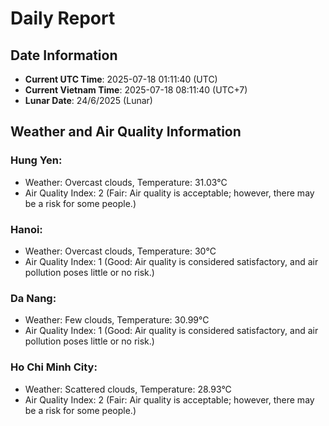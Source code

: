 # Daily Report
## Date Information
- **Current UTC Time**: 2025-07-18 01:11:40 (UTC)
- **Current Vietnam Time**: 2025-07-18 08:11:40 (UTC+7)
- **Lunar Date**: 24/6/2025 (Lunar)

## Weather and Air Quality Information

### Hung Yen:
- Weather: Overcast clouds, Temperature: 31.03°C
- Air Quality Index: 2 (Fair: Air quality is acceptable; however, there may be a risk for some people.)

### Hanoi:
- Weather: Overcast clouds, Temperature: 30°C
- Air Quality Index: 1 (Good: Air quality is considered satisfactory, and air pollution poses little or no risk.)

### Da Nang:
- Weather: Few clouds, Temperature: 30.99°C
- Air Quality Index: 1 (Good: Air quality is considered satisfactory, and air pollution poses little or no risk.)

### Ho Chi Minh City:
- Weather: Scattered clouds, Temperature: 28.93°C
- Air Quality Index: 2 (Fair: Air quality is acceptable; however, there may be a risk for some people.)
